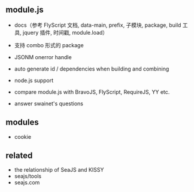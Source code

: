 
 module.js
-----------

 - docs（参考 FlyScript 文档, data-main, prefix, 子模块, package,
   build 工具, jquery 插件, 时间戳, module.load）

 - 支持 combo 形式的 package
 - JSONM onerror handle
 - auto generate id / dependencies when building and combining
 - node.js support

 - compare module.js with BravoJS, FlyScript, RequireJS, YY etc.
 - answer swainet's questions


 modules
---------
 - cookie


  related
----------
 - the relationship of SeaJS and KISSY
 - seajs/tools
 - seajs.com
